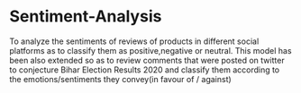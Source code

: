 # Sentiment-Analysis
To analyze the sentiments of reviews of products in different social platforms as to classify them as positive,negative or neutral.
This model has been also extended so as to review comments that were posted on twitter to conjecture Bihar Election Results 2020 and classify them according to the emotions/sentiments they convey(in favour of / against)
